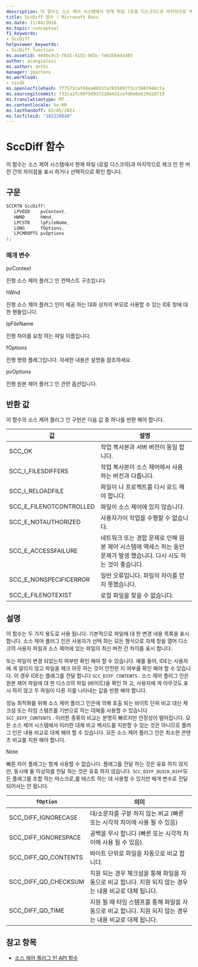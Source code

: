 ```yaml
---
description: 이 함수는 소스 제어 시스템에서 현재 파일 (로컬 디스크의)과 마지막으로 체크 인 한 버전 간의 차이점을 표시 하거나 선택적으로 확인 합니다.
title: SccDiff 함수 | Microsoft Docs
ms.date: 11/04/2016
ms.topic: conceptual
f1_keywords:
- SccDiff
helpviewer_keywords:
- SccDiff function
ms.assetid: d49bc8c5-f631-4153-9d3c-feb3564da305
author: acangialosi
ms.author: anthc
manager: jmartens
ms.workload:
- vssdk
ms.openlocfilehash: 7f7573cafd8ea06537a7655897f3cc5907448cfa
ms.sourcegitcommit: f33ca1fc99f5d9372166431cefd0e0e639d20719
ms.translationtype: MT
ms.contentlocale: ko-KR
ms.lasthandoff: 03/05/2021
ms.locfileid: "102220848"
---
```

# <a name="sccdiff-function"></a>SccDiff 함수
이 함수는 소스 제어 시스템에서 현재 파일 (로컬 디스크의)과 마지막으로 체크 인 한 버전 간의 차이점을 표시 하거나 선택적으로 확인 합니다.

## <a name="syntax"></a>구문

```cpp
SCCRTN SccDiff(
   LPVOID    pvContext,
   HWND      hWnd,
   LPCSTR    lpFileName,
   LONG      fOptions,
   LPCMDOPTS pvOptions
);
```

### <a name="parameters"></a>매개 변수
 pvContext

진행 소스 제어 플러그 인 컨텍스트 구조입니다.

 hWnd

진행 소스 제어 플러그 인이 제공 하는 대화 상자의 부모로 사용할 수 있는 IDE 창에 대 한 핸들입니다.

 lpFileName

진행 차이를 요청 하는 파일 이름입니다.

 fOptions

진행 명령 플래그입니다. 자세한 내용은 설명을 참조하세요.

 pvOptions

진행 원본 제어 플러그 인 관련 옵션입니다.

## <a name="return-value"></a>반환 값
 이 함수의 소스 제어 플러그 인 구현은 다음 값 중 하나를 반환 해야 합니다.

|값|설명|
|-----------|-----------------|
|SCC_OK|작업 복사본과 서버 버전이 동일 합니다.|
|SCC_I_FILESDIFFERS|작업 복사본이 소스 제어에서 사용 하는 버전과 다릅니다.|
|SCC_I_RELOADFILE|파일이 나 프로젝트를 다시 로드 해야 합니다.|
|SCC_E_FILENOTCONTROLLED|파일이 소스 제어에 있지 않습니다.|
|SCC_E_NOTAUTHORIZED|사용자가이 작업을 수행할 수 없습니다.|
|SCC_E_ACCESSFAILURE|네트워크 또는 경합 문제로 인해 원본 제어 시스템에 액세스 하는 동안 문제가 발생 했습니다. 다시 시도 하는 것이 좋습니다.|
|SCC_E_NONSPECIFICERROR|일반 오류입니다. 파일의 차이를 얻지 못했습니다.|
|SCC_E_FILENOTEXIST|로컬 파일을 찾을 수 없습니다.|

## <a name="remarks"></a>설명
 이 함수는 두 가지 용도로 사용 됩니다. 기본적으로 파일에 대 한 변경 내용 목록을 표시 합니다. 소스 제어 플러그 인은 사용자가 선택 하는 모든 형식으로 자체 창을 열어 디스크의 사용자 파일과 소스 제어에 있는 파일의 최신 버전 간 차이를 표시 합니다.

 또는 파일이 변경 되었는지 여부만 확인 해야 할 수 있습니다. 예를 들어, IDE는 사용자에 게 알리지 않고 파일을 체크 아웃 하는 것이 안전한 지 여부를 확인 해야 할 수 있습니다. 이 경우 IDE는 플래그를 전달 합니다 `SCC_DIFF_CONTENTS` . 소스 제어 플러그 인은 원본 제어 파일에 대 한 디스크의 파일 (바이트)을 확인 하 고, 사용자에 게 아무것도 표시 하지 않고 두 파일이 다른 지를 나타내는 값을 반환 해야 합니다.

 성능 최적화를 위해 소스 제어 플러그 인은에 의해 호출 되는 바이트 단위 비교 대신 체크섬 또는 타임 스탬프를 기반으로 하는 대체를 사용할 수 있습니다 `SCC_DIFF_CONTENTS` . 이러한 종류의 비교는 분명히 빠르지만 안정성이 떨어집니다. 모든 소스 제어 시스템에서 이러한 대체 비교 메서드를 지원할 수 있는 것은 아니므로 플러그 인은 내용 비교로 대체 해야 할 수 있습니다. 모든 소스 제어 플러그 인은 최소한 콘텐츠 비교를 지원 해야 합니다.

> [!NOTE]
> 빠른 차이 플래그는 함께 사용할 수 없습니다. 플래그를 전달 하는 것은 유효 하지 않지만, 동시에 둘 이상의를 전달 하는 것은 유효 하지 않습니다. `SCC_DIFF_QUICK_DIFF`모든 플래그를 조합 하는 마스크로,를 테스트 하는 데 사용할 수 있지만 매개 변수로 전달 되어서는 안 됩니다.

|`fOption`|의미|
|---------------|-------------|
|SCC_DIFF_IGNORECASE|대/소문자를 구분 하지 않는 비교 (빠른 또는 시각적 차이에 사용 될 수 있음)|
|SCC_DIFF_IGNORESPACE|공백을 무시 합니다 (빠른 또는 시각적 차이에 사용 될 수 있음).|
|SCC_DIFF_QD_CONTENTS|바이트 단위로 파일을 자동으로 비교 합니다.|
|SCC_DIFF_QD_CHECKSUM|지원 되는 경우 체크섬을 통해 파일을 자동으로 비교 합니다. 지원 되지 않는 경우는 내용 비교로 대체 됩니다.|
|SCC_DIFF_QD_TIME|지원 될 때 타임 스탬프를 통해 파일을 자동으로 비교 합니다. 지원 되지 않는 경우는 내용 비교로 대체 됩니다.|

## <a name="see-also"></a>참고 항목
- [소스 제어 플러그 인 API 함수](../extensibility/source-control-plug-in-api-functions.md)
